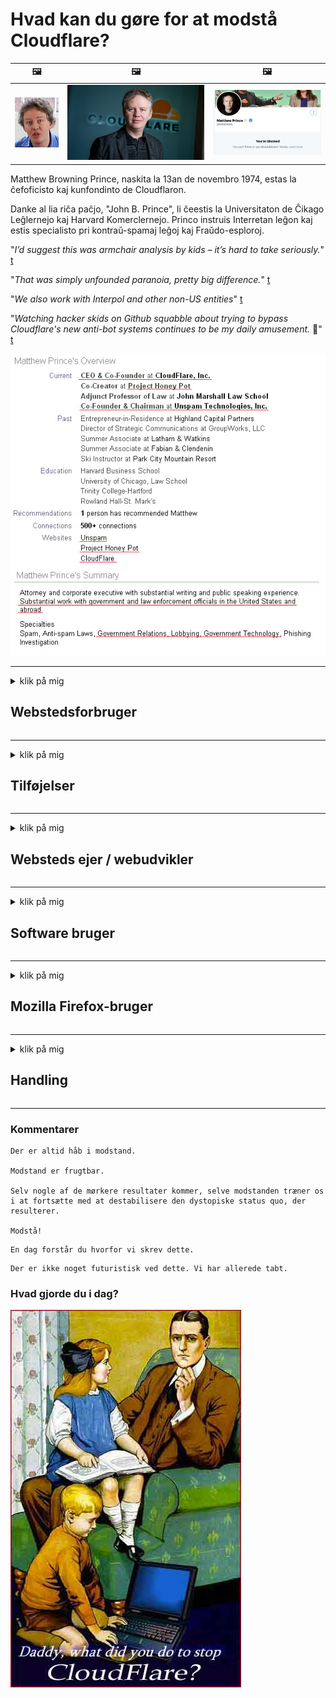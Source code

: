 # Hvad kan du gøre for at modstå Cloudflare?

| 🖼 | 🖼 | 🖼 |
| --- | --- | --- |
| ![](../image/matthew_prince_teen.jpg) | ![](../image/matthew_prince.jpg) | ![](../image/blockedbymatthewprince.jpg) |


Matthew Browning Prince, naskita la 13an de novembro 1974, estas la ĉefoficisto kaj kunfondinto de Cloudflaron.

Danke al lia riĉa paĉjo, "John B. Prince", li ĉeestis la Universitaton de Ĉikago Leĝlernejo kaj Harvard Komerclernejo.
Princo instruis Interretan leĝon kaj estis specialisto pri kontraŭ-spamaj leĝoj kaj Fraŭdo-esploroj.


"*I’d suggest this was armchair analysis by kids – it’s hard to take seriously.*" [t](https://www.theguardian.com/technology/2015/nov/19/cloudflare-accused-by-anonymous-helping-isis)

"*That was simply unfounded paranoia, pretty big difference.*"  [t](https://twitter.com/xxdesmus/status/992757936123359233)

"*We also work with Interpol and other non-US entities*" [t](https://twitter.com/eastdakota/status/1203028504184360960)

"*Watching hacker skids on Github squabble about trying to bypass Cloudflare's new anti-bot systems continues to be my daily amusement.* 🍿" [t](https://twitter.com/eastdakota/status/1273277839102656515)


![](../image/whoismp.jpg)

---


<details>
<summary>klik på mig

## Webstedsforbruger
</summary>


- Hvis det websted, du kan lide, bruger Cloudflare, skal du bede dem om ikke at bruge Cloudflare.
  - Klynk på sociale medier som Facebook, Reddit, Twitter eller Mastodon gør ingen forskel. [Handlinger er højere end hashtags.](https://twitter.com/phyzonloop/status/1274132092490862594)
  - Prøv at kontakte webstedsejeren, hvis du vil gøre dig nyttig.

[Sagde Cloudflare](https://github.com/Eloston/ungoogled-chromium/issues/783):
```
Vi anbefaler, at du når ud til administratorerne for de specifikke tjenester eller websteder, som du støder på, og deler din oplevelse.
```

[Hvis du ikke beder om det, kender websiteejeren aldrig dette problem.](../PEOPLE.md)

![](../image/liberapay.jpg)

[Vellykket eksempel](https://counterpartytalk.org/t/turn-off-cloudflare-on-counterparty-co-plz/164/5).<br>
Du har et problem? [Løft din stemme nu.](https://github.com/maraoz/maraoz.github.io/issues/1) Eksempel nedenfor.

```
Du hjælper bare virksomhedens censur og masseovervågning.
http://crimeflare.eu.org
```

```
Din webside er i den privatlivsmisbrugte private murede have i CloudFlare.
http://crimeflare.eu.org
```

- Tag dig tid til at læse websides privatlivspolitik.
  - hvis webstedet ligger bag Cloudflare, eller webstedet bruger tjenester, der er forbundet til Cloudflare.

Det skal forklare, hvad "Cloudflare" er, og bede om tilladelse til at dele dine data med Cloudflare. Manglende overholdelse heraf vil medføre brud på tilliden, og det pågældende websted bør undgås.

[Et acceptabelt eksempel på fortrolighedspolitik er her](https://archive.is/bDlTz) ("Subprocessors" > "Entity Name")

```
Jeg har læst din fortrolighedspolitik, og jeg kan ikke finde ordet Cloudflare.
Jeg nægter at dele data med dig, hvis du fortsætter med at give mine data til Cloudflare.
http://crimeflare.eu.org
```

Dette er et eksempel på fortrolighedspolitik, der ikke har ordet Cloudflare.
[Liberland Jobs](https://archive.is/daKIr) [privacy policy](https://docsend.com/view/feiwyte):

![](../image/cfwontobey.jpg)

Cloudflare har deres egen fortrolighedspolitik.
[Cloudflare elsker doxxing mennesker.](https://www.reddit.com/r/GamerGhazi/comments/2s64fe/be_wary_reporting_to_cloudflare/)

Her er et godt eksempel på websteds tilmeldingsformular.
AFAIK, nul hjemmeside gør dette. Vil du stole på dem?

```
Ved at klikke på "Tilmeld dig XYZ" accepterer du vores servicevilkår og fortrolighedserklæring.
Du accepterer også at dele dine data med Cloudflare og accepterer også cloudflares fortrolighedserklæring.
Hvis Cloudflare lækker dine oplysninger eller ikke lader dig oprette forbindelse til vores servere, er det ikke vores skyld. [*]

[ Tilmelde ] [ jeg er uenig ]
```
[*] [PEOPLE.md](../PEOPLE.md)


- Prøv ikke at bruge deres tjeneste. Husk at du overvåges af Cloudflare.
  - ["I'm in your TLS, sniffin' your passworz"](../image/iminurtls.jpg)

- Søg efter et andet websted. Der er alternativer og muligheder på Internettet!

- Overbevis dine venner om at bruge Tor dagligt.
  - Anonymitet skal være standarden for det åbne internet!
  - [Bemærk, at Tor-projektet ikke kan lide dette projekt.](../HISTORY.md)

</details>

------

<details>
<summary>klik på mig

## Tilføjelser
</summary>

- Hvis din browser er Firefox, Tor Browser eller Ungoogled Chromium, skal du bruge en af ​​disse tilføjelser nedenfor.
  - Hvis du vil tilføje et nyt nyt tilføjelsesprogram, skal du først spørge om det.


| Navn | Udvikler | Support | Kan blokere | Kan underrette | Chrome |
| -------- | -------- | -------- | -------- | -------- | -------- |
| [Bloku Cloudflaron MITM-Atakon](../subfiles/about.bcma.md) | #Addon | [ ? ](http://crimeflare.eu.org/) | **Ja**     | **Ja**     |  **Ja** |
| [Ĉu ligoj estas vundeblaj al MITM-atako?](../subfiles/about.ismm.md) | #Addon | [ ? ](http://crimeflare.eu.org/) | Ingen     | **Ja**     |  **Ja** |
| [Ĉu ĉi tiuj ligoj blokos Tor-uzanton?](../subfiles/about.isat.md) | #Addon | [ ? ](http://crimeflare.eu.org/) | Ingen     | **Ja**     |  **Ja** |
| [Block Cloudflare MITM Attack](https://trac.torproject.org/projects/tor/attachment/ticket/24351/block_cloudflare_mitm_attack-1.0.14.1-an%2Bfx.xpi)<br>[**DELETED BY TOR PROJECT**](../HISTORY.md) | nullius | [ ? ](../tool/block_cloudflare_mitm_fx), [Link](http://crimeflare.eu.org/) | **Ja**     | **Ja**     |  Ingen |
| [TPRB](http://34ahehcli3epmhbu2wbl6kw6zdfl74iyc4vg3ja4xwhhst332z3knkyd.onion/) | Sw | [ ? ](http://34ahehcli3epmhbu2wbl6kw6zdfl74iyc4vg3ja4xwhhst332z3knkyd.onion/) | **Ja**     | **Ja**     |  Ingen |
| [Detect Cloudflare](https://addons.mozilla.org/en-US/firefox/addon/detect-cloudflare/) | Frank Otto | [ ? ](https://github.com/traktofon/cf-detect) | Ingen     | **Ja**     |  Ingen |
| [True Sight](https://addons.mozilla.org/en-US/firefox/addon/detect-cloudflare-plus/) | claustromaniac | [ ? ](https://github.com/claustromaniac/detect-cloudflare-plus) | Ingen     | **Ja**     |  Ingen |
| [Which Cloudflare datacenter am I visiting?](https://addons.mozilla.org/en-US/firefox/addon/cf-pop/) | 依云 | [ ? ](https://github.com/lilydjwg/cf-pop) | Ingen     | **Ja**     |  Ingen |


- "Decentraleyes" kan stoppe forbindelsen til "CDNJS (Cloudflare)".
  - Det forhindrer mange anmodninger i at nå netværk og tjener lokale filer for at forhindre, at websteder bryder sammen.
  - Udvikleren svarede: "[very concerning indeed](https://github.com/Synzvato/decentraleyes/issues/236#issuecomment-352049501)", "[widespread usage severely centralizes the web](https://github.com/Synzvato/decentraleyes/issues/251#issuecomment-366752049)"

- [Du kan også fjerne eller mistro Cloudflare-certifikat fra din Certificate Authority (CA).](https://www.ssl.com/how-to/remove-root-certificate-firefox/)

</details>

------

<details>
<summary>klik på mig

## Websteds ejer / webudvikler
</summary>


![](../image/word_cloudflarefree.jpg)

- Brug ikke Cloudflare-løsning, periode.
  - Du kan gøre det bedre end det, ikke? [Sådan fjerner du Cloudflare-abonnementer, planer, domæner eller konti.](https://support.cloudflare.com/hc/en-us/articles/200167776-Removing-subscriptions-plans-domains-or-accounts)

| 🖼 | 🖼 |
| --- | --- |
| ![](../image/htmlalertcloudflare.jpg) | ![](../image/htmlalertcloudflare2.jpg) |

- Vil du have flere kunder? Du ved hvad du skal gøre. Tip er "over linjen".
  - [Hej, du skrev "Vi tager dit privatliv alvorligt", men jeg fik "Fejl 403 Forbudt anonym proxy ikke tilladt".](https://it.slashdot.org/story/19/02/19/0033255/stop-saying-we-take-your-privacy-and-security-seriously) Hvorfor blokerer du Tor eller VPN? Og hvorfor blokerer du midlertidige e-mails?

![](../image/anonexist.jpg)

- Brug af Cloudflare øger chancerne for en afbrydelse. Besøgende kan ikke få adgang til dit websted, hvis din server er nede eller Cloudflare er nede.
  - [Trodde du virkelig, at Cloudflare aldrig gik ned?](https://www.ibtimes.com/cloudflare-down-not-working-sites-producing-504-gateway-timeout-errors-2618008) [Another](https://twitter.com/Jedduff/status/1097875615997399040) [sample](https://twitter.com/search?f=tweets&vertical=default&q=Cloudflare%20is%20having%20problems). [Need more](../PEOPLE.md)?

![](../image/cloudflareinternalerror.jpg)

- Brug af Cloudflare til proxy af din "API-tjeneste", "softwareopdateringsserver" eller "RSS-feed" vil skade din kunde. En kunde ringede til dig og sagde "Jeg kan ikke bruge din API længere", og du har ingen idé om, hvad der foregår. Cloudflare kan lydløst blokere din kunde. Synes du det er okay?
  - Der er mange RSS-læser-klienter og RSS-læsere online-tjenester. Hvorfor offentliggør du RSS-feed, hvis du ikke tillader folk at abonnere?

![](../image/rssfeedovercf.jpg)

- Har du brug for HTTPS-certifikat? Brug "Lad os kryptere" eller bare købe det fra CA-firma.

- Har du brug for DNS-server? Kan du ikke oprette din egen server? Hvad med dem?: [Hurricane Electric Free DNS](https://dns.he.net/), [Dyn.com](https://dyn.com/dns/), [1984 Hosting](https://www.1984hosting.com/), [Afraid.Org (Administrator sletter din konto, hvis du bruger TOR)](https://freedns.afraid.org/)
  - [Alternativoj al DNS](../subfiles/alternative.domaindns.md)

- Leder du efter hosting service? Kun gratis? Hvad med dem?: [Onion Service](http://vww6ybal4bd7szmgncyruucpgfkqahzddi37ktceo3ah7ngmcopnpyyd.onion/en/security/network-security/tor/onionservices-best-practices), [Free Web Hosting Area](https://freewha.com/), [Autistici/Inventati Web Site Hosting](https://www.autinv5q6en4gpf4.onion/services/website), [Github Pages](https://pages.github.com/), [Surge](https://surge.sh/)
  - [Alternativer til Cloudflare](../subfiles/alternative.cloudflare.md)

- Bruger du "cloudflare-ipfs.com"? [Ved du, at Cloudflare IPFS er dårlig?](../PEOPLE.md)

- Installer Web Application Firewall såsom OWASP og Fail2Ban på din server, og konfigurer den korrekt.
  - At blokere Tor er ikke en løsning. Straff ikke alle kun for små dårlige brugere.

- Omdiriger eller bloker "Cloudflare Warp" -brugere fra at få adgang til dit websted. Og angiv en grund, hvis du kan.

> IP-liste: "[Cloudflares nuværende IP-intervaller](cloudflare_inc/)"

> A: Bare bloker dem

```
server {
...
deny 173.245.48.0/20;
deny 103.21.244.0/22;
deny 103.22.200.0/22;
deny 103.31.4.0/22;
deny 141.101.64.0/18;
deny 108.162.192.0/18;
deny 190.93.240.0/20;
deny 188.114.96.0/20;
deny 197.234.240.0/22;
deny 198.41.128.0/17;
deny 162.158.0.0/15;
deny 104.16.0.0/12;
deny 172.64.0.0/13;
deny 131.0.72.0/22;
deny 2400:cb00::/32;
deny 2606:4700::/32;
deny 2803:f800::/32;
deny 2405:b500::/32;
deny 2405:8100::/32;
deny 2a06:98c0::/29;
deny 2c0f:f248::/32;
...
}
```

> B: Omdiriger til advarselsside

```
http {
...
geo $iscf {
default 0;
173.245.48.0/20 1;
103.21.244.0/22 1;
103.22.200.0/22 1;
103.31.4.0/22 1;
141.101.64.0/18 1;
108.162.192.0/18 1;
190.93.240.0/20 1;
188.114.96.0/20 1;
197.234.240.0/22 1;
198.41.128.0/17 1;
162.158.0.0/15 1;
104.16.0.0/12 1;
172.64.0.0/13 1;
131.0.72.0/22 1;
2400:cb00::/32 1;
2606:4700::/32 1;
2803:f800::/32 1;
2405:b500::/32 1;
2405:8100::/32 1;
2a06:98c0::/29 1;
2c0f:f248::/32 1;
}
...
}

server {
...
if ($iscf) {rewrite ^ https://example.com/cfwsorry.php;}
...
}

<?php
header('HTTP/1.1 406 Not Acceptable');
echo <<<CLOUDFLARED
Thank you for visiting ourwebsite.com!<br />
We are sorry, but we can't serve you because your connection is being intercepted by Cloudflare.<br />
Please read http://crimeflare.eu.org for more information.<br />
CLOUDFLARED;
die();
```

- Opret Tor Onion Service eller I2P insite, hvis du tror på frihed og byder anonyme brugere velkommen.

- Bed om råd fra andre Clearnet / Tor dobbelte webstedsoperatører og få anonyme venner!

</details>

------

<details>
<summary>klik på mig

## Software bruger
</summary>


- Discord bruger CloudFlare. Alternativer? Vi anbefaler [**Briar** (Android)](https://f-droid.org/en/packages/org.briarproject.briar.android/), [Ricochet (PC)](https://ricochet.im/), [Tox + Tor (Android/PC)](https://tox.chat/download.html)
  - Briar inkluderer Tor-dæmon, så du ikke behøver at installere Orbot.
  - Qwtch-udviklere, Open Privacy, slettede stop_cloudflare-projekt fra deres git-tjeneste uden varsel.

- Hvis du bruger Debian GNU / Linux eller et hvilket som helst derivat, skal du abonnere: [bug #831835](https://bugs.debian.org/cgi-bin/bugreport.cgi?bug=831835). Og hvis du kan, skal du hjælpe med at bekræfte plasteret og hjælpe vedligeholderen med at komme til den rigtige konklusion om, hvorvidt det skal accepteres.

- Anbefal altid disse browsere.

| Navn | Udvikler | Support | Kommentar |
| -------- | -------- | -------- | -------- |
| [Ungoogled-Chromium](https://ungoogled-software.github.io/ungoogled-chromium-binaries/) | Eloston | [ ? ](https://github.com/Eloston/ungoogled-chromium) | PC (Win, Mac, Linux)  _!Tor_ |
| [Bromite](https://www.bromite.org/fdroid) | Bromite | [ ? ](https://github.com/bromite/bromite/issues) | Android  _!Tor_ |
| [Tor Browser](https://www.torproject.org/download/) | Tor Project | [ ? ](https://support.torproject.org/) | PC (Win, Mac, Linux)  _Tor_|
| [Tor Browser Android](https://www.torproject.org/download/) | Tor Project | [ ? ](https://support.torproject.org/) | Android  _Tor_|
| [Onion Browser](https://itunes.apple.com/us/app/onion-browser/id519296448?mt=8) | Mike Tigas | [ ? ](https://github.com/OnionBrowser/OnionBrowser/issues) | Apple iOS  _Tor_|
| [GNU/Icecat](https://www.gnu.org/software/gnuzilla/) | GNU | [ ? ](https://www.gnu.org/software/gnuzilla/) | PC (Linux) |
| [IceCatMobile](https://f-droid.org/en/packages/org.gnu.icecat/) | GNU | [ ? ](https://lists.gnu.org/mailman/listinfo/bug-gnuzilla) | Android |
| [Iridium Browser](https://iridiumbrowser.de/about/) | Iridium | [ ? ](https://github.com/iridium-browser/iridium-browser/) | PC (Win, Mac, Linux, OpenBSD) |


Anden softwares privatliv er ufuldkommen. Dette betyder ikke, at Tor-browseren er "perfekt".
Der er hverken 100% sikker eller 100% privat på internettet og teknologien.

- Vil du ikke bruge Tor? Du kan bruge enhver browser med Tor-dæmon.
  - [Bemærk, at Tor-projektet ikke kan lide dette.](https://support.torproject.org/tbb/tbb-9/) Brug Tor Browser, hvis du er i stand til at gøre det.
- [Sådan bruges Chromium med Tor](../subfiles/chromium_tor.md)


Lad os tale om anden softwares privatliv.

- [Hvis du virkelig har brug for at bruge Firefox, skal du vælge "Firefox ESR".](https://www.mozilla.org/en-US/firefox/organizations/)
  - [Firefox - Spyware Watchdog](https://spyware.neocities.org/articles/firefox.html)
  - [Firefox afviser ytringsfrihed, forbyder ytringsfrihed](https://web.archive.org/web/20200423010026/https://reclaimthenet.org/firefox-rejects-free-speech-bans-free-speech-commenting-plugin-dissenter-from-its-extensions-gallery/)
  - ["100+ nedstemninger. Det ser ud til at bede et softwarefirma om at holde sig til ... software er bare for meget i disse dage."](https://old.reddit.com/r/firefox/comments/gutdiw/weve_got_work_to_do_the_mozilla_blog/fslbbb6/)
  - [Uh, hvorfor viser Firefox mig sponsorerede links i min URL-bar?](https://www.reddit.com/r/firefox/comments/jybx2w/uh_why_is_firefox_showing_me_sponsored_links_in/)
  - [Mozilla - Devil Incarnate](https://digdeeper.neocities.org/ghost/mozilla.html)

- [Husk, Mozilla bruger Cloudflare-tjenesten.](https://www.robtex.com/dns-lookup/www.mozilla.org) [De bruger også Cloudflares DNS-tjeneste på deres produkt.](https://www.theregister.co.uk/2018/03/21/mozilla_testing_dns_encryption/)

- [Mozilla afviste officielt denne billet.](https://bugzilla.mozilla.org/show_bug.cgi?id=1426618)

- [Firefox Focus er en vittighed.](https://github.com/mozilla-mobile/focus-android/issues/1743) [De lovede at slå telemetri fra, men de ændrede det.](https://github.com/mozilla-mobile/focus-android/issues/4210)

- [PaleMoon / Basilisk-udvikler elsker Cloudflare.](https://github.com/mozilla-mobile/focus-android/issues/1743#issuecomment-345993097)
  - [Pale Moon's Archive Server hackede og spredte malware i 18 måneder](https://www.reddit.com/r/privacytoolsIO/comments/cc808y/pale_moons_archive_server_hacked_and_spread/)
  - Han hader også Tor-brugere - "[Lad det være fjendtligt over for Tor. Jeg synes, at de fleste websteder bør være fjendtlige over for Tor i betragtning af dens ekstremt høje misbrugsfaktor.](https://github.com/yacy/yacy_search_server/issues/314#issuecomment-565932097)"

- [Waterfox har alvorlige "telefoner hjemme" -problemer](https://spyware.neocities.org/articles/waterfox.html)

- [Google Chrome er en spyware.](https://www.gnu.org/proprietary/malware-google.en.html)
  - [Google profilerer din aktivitet.](https://spyware.neocities.org/articles/chrome.html)

- [SRWare Iron opretter for mange telefoner til hjemmeforbindelse.](https://spyware.neocities.org/articles/iron.html) Det opretter også forbindelse til google domæner.

- [Modig browser hvidliste Facebook / Twitter trackere.](https://www.bleepingcomputer.com/news/security/facebook-twitter-trackers-whitelisted-by-brave-browser/)
  - [Her er flere problemer.](https://spyware.neocities.org/articles/brave.html)
  - [binance tilknyttet id](https://twitter.com/cryptonator1337/status/1269594587716374528)

- [Microsoft Edge lader Facebook køre Flash-kode bag brugernes ryg.](https://www.zdnet.com/article/microsoft-edge-lets-facebook-run-flash-code-behind-users-backs/)

- [Vivaldi respekterer ikke dit privatliv.](https://spyware.neocities.org/articles/vivaldi.html)

- [Opera spyware niveau: Ekstremt høj](https://spyware.neocities.org/articles/opera.html)

- Apple iOS: [Du skal overhovedet ikke bruge iOS, hovedsageligt fordi det er malware.](https://www.gnu.org/proprietary/malware-apple.html)

Derfor anbefaler vi kun ovenstående tabel. Intet andet.

</details>

------

<details>
<summary>klik på mig

## Mozilla Firefox-bruger
</summary>


- "Firefox Nightly" sender oplysninger om debug-niveau til Mozilla-servere uden fravalgsmetode.
  - [Mozilla-servere opfører sig Cloudflare](https://www.digwebinterface.com/?hostnames=www.mozilla.org%0D%0Amozilla.cloudflare-dns.com&type=&ns=resolver&useresolver=8.8.4.4&nameservers=)

- Det er muligt at forbyde Firefox at oprette forbindelse til Mozilla-servere.
  - [Mozillas guide til politikskabeloner](https://github.com/mozilla/policy-templates/blob/master/README.md)
  - Husk, at dette trick muligvis holder op med at arbejde i senere version, fordi Mozilla kan lide at hvidliste sig selv.
  - Brug firewall og DNS-filter til at blokere dem helt.

"`/distribution/policies.json`"

>     "WebsiteFilter": {
> 		"Block": [
> 		"*://*.mozilla.com/*",
> 		"*://*.mozilla.net/*",
> 		"*://*.mozilla.org/*",
> 		"*://webcompat.com/*",
> 		"*://*.firefox.com/*",
> 		"*://*.thunderbird.net/*",
> 		"*://*.cloudflare.com/*"
> 		]
>     },


- ~~Rapporter en fejl på mozillas tracker, og fortæl dem, at de ikke skal bruge Cloudflare.~~ Der var en fejlrapport om bugzilla. Mange mennesker blev sendt deres bekymring, men fejlen blev skjult af administratoren i 2018.

- Du kan deaktivere DoH i Firefox.
  - [Skift standard DNS-udbyder af Firefox](../subfiles/change-firefox-dns.md)

![](../image/firefoxdns.jpg)

- [Hvis du gerne vil bruge DNS, der ikke er ISP, skal du overveje at bruge OpenNIC Tier2 DNS-tjeneste eller nogen af ​​ikke-Cloudflare DNS-tjenester.](https://wiki.opennic.org/start)
![](../image/opennic.jpg)
  - Bloker Cloudflare med DNS. [Crimeflare DNS](../subfiles/service.publicdns.md)

- Du kan bruge Tor som DNS-resolver. [Hvis du ikke er Tor-ekspert, skal du stille spørgsmål her.](https://tor.stackexchange.com/)

> **Hvordan?**
> 1. Download Tor og installer det på din computer.
> 2. Føj denne linje til "torrc" -filen.
> DNSPort 127.0.0.1:53
> 3. Genstart Tor.
> 4. Indstil din computers DNS-server til "127.0.0.1".

</details>

------

<details>
<summary>klik på mig

## Handling
</summary>


- Fortæl andre omkring dig om farerne ved Cloudflare.

- [Hjælp med at forbedre dette lager.](http://crimeflare.eu.org)
  - Både listerne, argumenterne imod det og detaljerne.

- [Dokumenter og gør meget offentligt, hvor ting går galt med Cloudflare (og lignende virksomheder), og sørg for at nævne dette lager, når du gør det](http://crimeflare.eu.org) :)

- Få flere mennesker ved hjælp af Tor som standard, så de kan opleve internettet fra forskellige dele af verden.

- Start grupper i sociale medier og mellemrum dedikeret til at befri verden fra Cloudflare.

- Hvis det er relevant, skal du linke til disse grupper på dette arkiv - dette kan være et sted for koordinering af at arbejde sammen som grupper.

- [Start et coop, der kan give et meningsfuldt ikke-alternativ til Cloudflare.](../subfiles/alternative.cloudflare.md)

- Lad os vide, hvilke alternativer der kan hjælpe med i det mindste at levere flerlagsforsvar mod Cloudflare.

- Hvis du er Cloudflare-kunde, skal du indstille dine privatlivsindstillinger og vente på, at de krænker dem.
  - [Derefter bringes dem under anti-spam / krænkelse af privatlivets fred.](https://twitter.com/thexpaw/status/1108424723233419264)

- Hvis du befinder dig i Amerikas Forenede Stater, og det pågældende websted er en bank eller en revisor, så prøv at bringe juridisk pres under Gramm – Leach – Bliley Act eller amerikanerne med DIsabilities Act og rapporter tilbage til os, hvor langt du kommer .

- Hvis webstedet er et regeringssted, så prøv at bringe juridisk pres under den første ændring af den amerikanske forfatning.

- Hvis du er EU-borger, skal du kontakte webstedet for at sende dine personlige oplysninger i henhold til den generelle databeskyttelsesforordning. Hvis de nægter at give dig dine oplysninger, er det en overtrædelse af loven.

- For virksomheder, der hævder at tilbyde service på deres websted, skal du rapportere dem som "falsk reklame" til forbrugerbeskyttelsesorganisationer og BBB. Cloudflare-websteder betjenes af Cloudflare-servere.

- [ITU foreslår i USA-sammenhæng, at Cloudflare begynder at blive stort nok til, at monopolreglerne kan bringes ned på dem.](https://www.itu.int/en/ITU-T/Workshops-and-Seminars/20181218/Documents/Geoff_Huston_Presentation.pdf)

- Det kan tænkes, at GNU GPL version 4 kunne omfatte en bestemmelse mod lagring af kildekode bag en sådan tjeneste, der kræver alle GPLv4 og senere programmer, at mindst kildekoden er tilgængelig via et medium, der ikke diskriminerer Tor-brugere.

- [Se vi uzas Mastodon bonvolu sekvi la konton Mitigator](../subfiles/service.altlink.md).

</details>

------

### Kommentarer

```
Der er altid håb i modstand.

Modstand er frugtbar.

Selv nogle af de mørkere resultater kommer, selve modstanden træner os i at fortsætte med at destabilisere den dystopiske status quo, der resulterer.

Modstå!
```

```
En dag forstår du hvorfor vi skrev dette.
```

```
Der er ikke noget futuristisk ved dette. Vi har allerede tabt.
```

### Hvad gjorde du i dag?


![](../image/stopcf.jpg)
